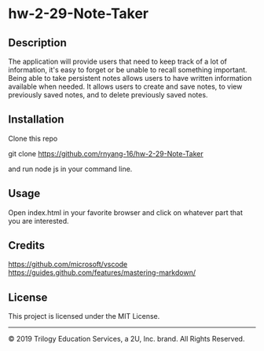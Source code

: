 # hw-2-29-Note-Taker

## Description 
The application will provide users that need to keep track of a lot of information, it's easy to forget or be unable to recall something important. Being able to take persistent notes allows users to have written information available when needed. It allows users to create and save notes, to view previously saved notes, and to delete previously saved notes.

## Installation

Clone this repo

git clone https://github.com/rnyang-16/hw-2-29-Note-Taker

and run node js in your command line.


## Usage 

Open index.html in your favorite browser and click on whatever part that you are interested.

## Credits

https://github.com/microsoft/vscode<br>
https://guides.github.com/features/mastering-markdown/



## License

This project is licensed under the MIT License.


---
© 2019 Trilogy Education Services, a 2U, Inc. brand. All Rights Reserved.
